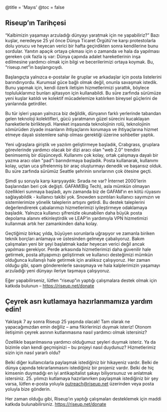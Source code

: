 @title = 'Mayıs'
@toc = false


Riseup’ın Tarihçesi
--------------------------------------------

“Kalbimizin yaşamayı arzuladığı dünyayı yaratmak için ne yapabiliriz?” Bazı kuşlar, neredeyse 25 yıl önce Dünya Ticaret Örgütü'ne karşı protestolarla dolu yorucu ve heyecan verici bir hafta geçirdikten sonra kendilerine bunu sordular. Yanıtın apaçık ortaya çıkması için o zamanda ve hala da yapılması gereken çok fazla iş var: Dünya çapında adalet hareketlerinin inşa edilmesine yardımcı olmak için bilgi ve becerilerimizi ortaya koymak. Bu, “riseup.net”in başlangıcıydı.

Başlangıçta yalnızca e-postalar ile gruplar ve arkadaşlar için posta listelerini barındırıyordu. Kurumsal güce bağlı olmak değil, onunla savaşmak istedik. Bunu yapmak için, kendi özerk iletişim hizmetlerimizi yarattık, böylece topluluklarımız bunları ajitasyon için kullanabildi. Bu süre zarfında sürümüze yeni kuşlar katıldı ve kolektif mücadelemize katılırken bireysel güçlerini de yanlarında getirdiler.

Bu tür işleri yapan yalnızca biz değildik, dünyanın farklı yerlerinde tabandan gelen teknoloji kolektifleri, gücü yaratmanın güzel sürecini kucaklayan hareketlerle birlikteydi. Hareket inşasında teknolojinin rolü, teknolojinin sömürüden ziyade insanların ihtiyaçlarını korumaya ve ihtiyaçlarına hizmet etmeye dayalı sistemlere sahip olması gerektiği üzerine sohbetler yaptık.

Yeni uğraşlara giriştik ve yazılım geliştirmeye başladık, Crabgrass, gruplara görevlerinde yardımcı olacak bir dizi aracı olan "web 2.0" trendini benimsemiş bir düşünceydi. Kullanımı çok kolay, ortak çalışmaya dayalı bir yazma aracı olan "pad"i barındırmaya başladık. Posta kullanarak, kullanımı kolay, uçtan uca şifrelenmiş bir araç oluşturmayı denedik ve başarısız olduk. Bu süre zarfında sürümüz Seattle şehrinin sınırlarının çok ötesine geçti.

Şimdi şu soruyla karşı karşıyaydık: Sırada ne var? İnternet 2000’lerin başlarından beri çok değişti. GAFAM(Big Tech), asla mümkün olmayan özellikleri sunmaya başladı, aynı zamanda biz de GAFAM’ın en kötü rüyasını sağlayabildik - kullanıcı takibi yok. Snowden sızıntıları kullanıcı sayımızın ve sistemlerimize yönelik taleplerin artışını getirdi. Bu destek taleplerini değerlendirerek çabalarımızı hizmetlerimizi iyileştirmeye odaklamaya başladık. Yalnızca kullanıcı şifrenizle okunabilen daha büyük posta depolama alanını etkinleştirdik ve LEAP‘in yardımıyla VPN hizmetimizi kullanmak artık her zamankinden daha kolay.

Geçtiğimiz birkaç yılda, büyüyen sorunlarla uğraşıyor ve zamanla biriken teknik borçları anlamaya ve üstesinden gelmeye çabalıyoruz. Bakım çalışmaları yeni bir şeyi başlatmak kadar heyecan verici değil ancak yapılması gerekiyor. Perde arkasında hizmetlerimizi daha güvenilir hale getirmek, posta altyapımızı geliştirmek ve kullanıcı desteğimizi mümkün olduğunca kullanışlı hale getirmek için aralıksız çalışıyoruz. Her zaman olduğu gibi, spam gönderenlerle savaşmaya ve hala kalplerimizin yaşamayı arzuladığı yeni dünyayı ileriye taşımaya çalışıyoruz.

Eğer yapabilirseniz, lütfen “riseup”ın yaptığı çalışmalara destek olmak için katkıda bulunun – https://riseup.net/donate


Çeyrek asrı kutlamaya hazırlanmamıza yardım edin!
--------------------------------------------
Yaklaşık 7 ay sonra Riseup 25 yaşında olacak! Tam olarak ne yapacağımızdan emin değiliz – ama fikirlerinizi duymak isteriz! Otonom iletişimin çeyrek asrının kutlanmasına nasıl yardımcı olmak istersiniz?

Özellikle başarılmasına yardımcı olduğumuz şeyleri duymak isteriz. Ya da bizimle olan kendi geçmişinizi – bu projeyi nasıl duydunuz? Hizmetlerimiz sizin için nasıl yararlı oldu?

Belki diğer kullanıcılarla paylaşmak istediğiniz bir hikayeniz vardır. Belki de dünya çapında tekrarlanmasını istediğiniz bir projeniz vardır. Belki de hiç kimsenin duymadığı en iyi antikapitalist şakayı biliyorsunuz ve anlatmak istersiniz. 25. yılımızı kutlamaya hazırlanırken paylaşmak istediğiniz bir şey varsa, lütfen e-posta yoluyla outreach@riseup.net üzerinden veya posta yoluyla bize gönderin.

Her zaman olduğu gibi, Riseup’ın yaptığı çalışmaları desteklemek için maddi katkıda bulunabilirsiniz. https://riseup.net/donate